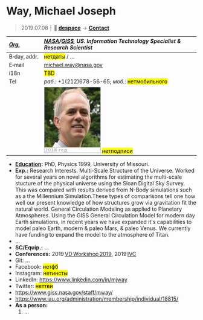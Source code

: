 # Way, Michael Joseph
> 2019.07.08 ┊ **🚀 [despace](index.md)** → **[Contact](contact.md)**

|*[Org.](contact.md)*|*[NASA](03_nasa.md)/[GISS](03_giss.md), US. Information Technology Specialist & Research Scientist*|
|:--|:--|
|B‑day, addr.| <mark>нетдаты</mark> / … |
|E‑mail| <michael.way@nasa.gov> |
|i18n| <mark>TBD</mark> |
|Tel|*раб.:* +1(212)678-56-65; *моб.:* <mark>нетмобильного</mark> |
|| [![](f/contact/w/way_001_photo_thumb.jpg)](f/contact/w/way_001_photo.jpg) <mark>нетподписи</mark> |

   - **[Education](edu.md):** PhD, Physics 1999, University of Missouri.
   - **Exp.:** Research Interests. Multi-Scale Structure of the Universe. Worked for several years on novel algorithms for estimating the multi-scale stucture of the physical universe using the Sloan Digital Sky Survey. This was compared with results derived from N-Body simulations such as a the Millennium Simulation.These types of comparisons tell one how well our present knowledge of how structures grow via gravitation fit the natural world. General Circulation Modeling as applied to Planetary Atmospheres. Using the GISS General Circulation Model for modern day Earth simulations, in recent years we have expanded it's capabilities to model paleo Earth, modern & paleo Mars, & paleo Venus. We currently have funding to expand the model to the atmosphere of Titan.
   - …
   - **SC/Equip.:** …
   - **Conferences:** 2019 [VD Workshop 2019](vdws2019.md), 2019 [IVC](ivc_2019.md)
   - Git: …
   - Facebook: <mark>нетфб</mark>
   - Instagram: <mark>нетинсты</mark>
   - LinkedIn: <https://www.linkedin.com/in/mjway>
   - Twitter: <mark>неттви</mark>
   - <https://www.giss.nasa.gov/staff/mway/>
   - <https://www.iau.org/administration/membership/individual/18815/>
   - **As a person:**
      1. …
